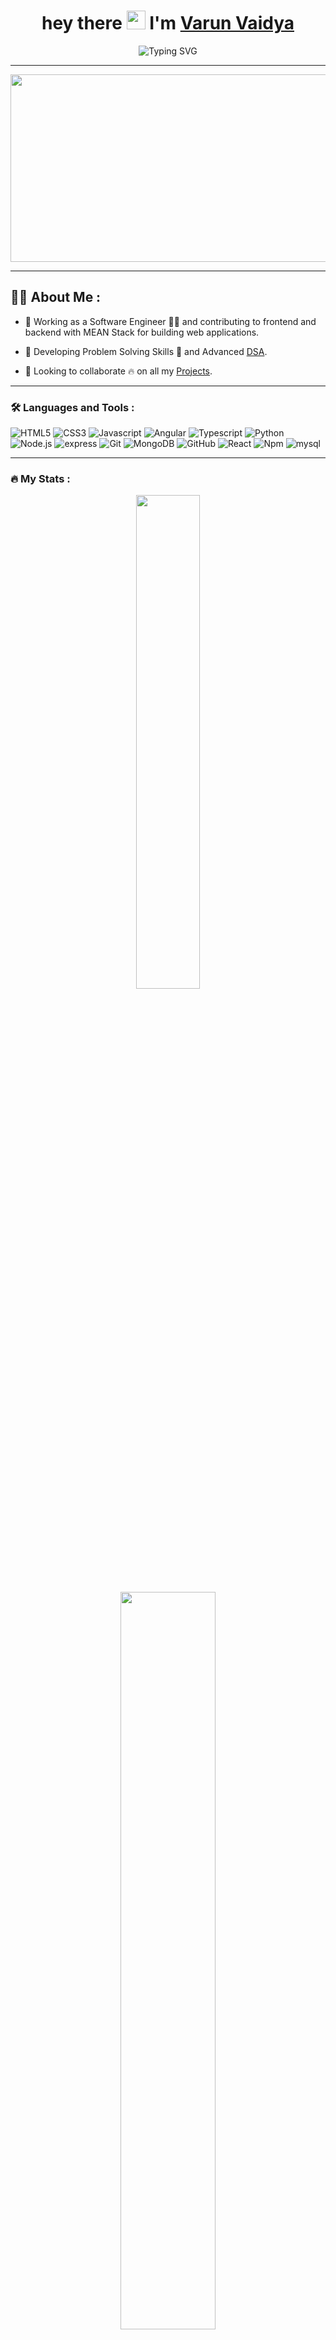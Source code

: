 <h1 align="center">
  hey there
  <img src="https://media.giphy.com/media/hvRJCLFzcasrR4ia7z/giphy.gif" width="30px"/>
  I'm <a href="https://www.github.com/varun21vaidya">Varun Vaidya</a>
</h1>

<div align="center">
<img src="https://readme-typing-svg.demolab.com?font=Fira+Code&duration=3000&pause=500&width=435&lines=Full+Stack+Developer+From+India+;Self+Taught+Programmer;Tech+Enthusiast" alt="Typing SVG" />
</div>

---


<div align="center">

  <img src="https://media.giphy.com/media/dWesBcTLavkZuG35MI/giphy.gif" width="600" height="300"/>
 
  <br/>

  <img src="https://komarev.com/ghpvc/?username=varun21vaidya&style=flat-square&color=blue" alt=""/>
  
</div>


---


## :man_technologist: About Me :

- 🔭 Working as a Software Engineer 👨‍💻 and contributing to frontend and backend with MEAN Stack for building web applications.

- 🌱 Developing Problem Solving Skills 🚀 and Advanced <a href="https://github.com/varun21vaidya/DS-Algo">DSA</a>.
  
- 👯 Looking to collaborate 🔥 on all my <a href="https://github.com/varun21vaidya/Projects">Projects</a>.

---

### :hammer_and_wrench: Languages and Tools :
  
![HTML5](https://img.shields.io/badge/-HTML5-orange?style=for-the-badge&logo=HTML5&logoColor=white)
![CSS3](https://img.shields.io/badge/-CSS3-blue?style=for-the-badge&logo=CSS3&logoColor=white)
![Javascript](https://img.shields.io/badge/-JavaScript-yellow?style=for-the-badge&logo=Javascript&logoColor=white)
![Angular](https://img.shields.io/badge/-Angular-darkred?style=for-the-badge&logo=Angular&logoColor=white)
![Typescript](https://img.shields.io/badge/-Typescript-blue?style=for-the-badge&logo=Typescript&logoColor=white)
![Python](https://img.shields.io/badge/-Python-blue?style=for-the-badge&logo=Python&logoColor=white)
![Node.js](https://img.shields.io/badge/-Node.js-grren?style=for-the-badge&logo=Node.js&logoColor=white)
![express](https://img.shields.io/badge/-express-white?style=for-the-badge&logo=express&logoColor=black)
![Git](https://img.shields.io/badge/-Git-orange?style=for-the-badge&logo=Git&logoColor=white)
![MongoDB](https://img.shields.io/badge/-MongoDB-white?style=for-the-badge&logo=MongoDB&logoColor=green)
![GitHub](https://img.shields.io/badge/-GitHub-black?style=for-the-badge&logo=GitHub&logoColor=white)
![React](https://img.shields.io/badge/-React-white?style=for-the-badge&logo=mysql&logoColor=black)
![Npm](https://img.shields.io/badge/-NPM-blue?style=for-the-badge&logo=Npm&logoColor=white)
![mysql](https://img.shields.io/badge/-mysql-white?style=for-the-badge&logo=mysql&logoColor=black)




---

### :fire: My Stats :

<p align="center">
<img width="45%" src="https://github-readme-stats.vercel.app/api?username=varun21vaidya&show_icons=true&theme=radical" >
<img width="55%" src="http://github-readme-streak-stats.herokuapp.com?user=varun21vaidya&theme=dark&background=000000">
<p/>    

[![Varun's github activity graph](https://github-readme-activity-graph.cyclic.app/graph?username=varun21vaidya&theme=react-dark&area_color=4b889bad)](https://github.com/ashutosh00710/github-readme-activity-graph)

![Snake animation](https://github.com/varun21vaidya/varun21vaidya/blob/output/github-contribution-grid-snake.svg)
</div>

---
  
<div>
<img src="https://readme-typing-svg.demolab.com?font=Fira+Code&duration=3000&pause=500&width=435&lines=Reach me at" alt="Typing SVG" />
</div>
  
- Email: varunvaidya2107@gmail.com
  
- Call: +91 7517904162

### Connect Me on
<div id="header">
  <div id="badges">
  <a href="https://www.linkedin.com/in/varunvvaidya/">
    <img src="https://img.shields.io/badge/LinkedIn-blue?style=for-the-badge&logo=linkedin&logoColor=white" alt="LinkedIn Badge"/>
  </a>
  <a href="https://twitter.com/Varun21vaidya">
    <img src="https://img.shields.io/badge/Twitter-blue?style=for-the-badge&logo=twitter&logoColor=white" alt="Twitter Badge"/>
  </a>
</div>
